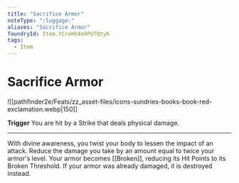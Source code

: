 ```yaml
---
title: "Sacrifice Armor"
noteType: ":luggage:"
aliases: "Sacrifice Armor"
foundryId: Item.YCreHV4e9PUTQtyK
tags:
  - Item
---
```


# Sacrifice Armor
![[pathfinder2e/Feats/zz_asset-files/icons-sundries-books-book-red-exclamation.webp|150]]

**Trigger** You are hit by a Strike that deals physical damage.

* * *

With divine awareness, you twist your body to lessen the impact of an attack. Reduce the damage you take by an amount equal to twice your armor's level. Your armor becomes [[Broken]], reducing its Hit Points to its Broken Threshold. If your armor was already damaged, it is destroyed instead.

